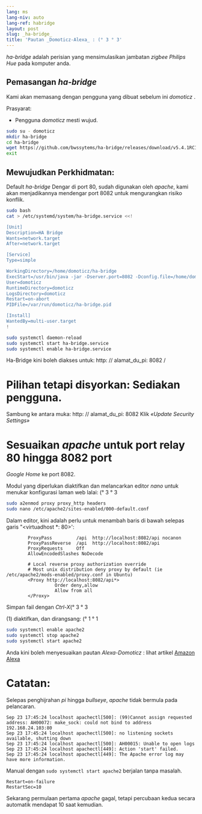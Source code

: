 ```yaml
---
lang: ms
lang-niv: auto
lang-ref: habridge
layout: post
slug: _ha-bridge_
title: 'Pautan _Domoticz-Alexa_ : (° 3 ° 3'
---
```


 _ha-bridge_ adalah perisian yang mensimulasikan jambatan _zigbee Philips Hue_ pada komputer anda.


## Pemasangan _ha-bridge_
Kami akan memasang dengan pengguna yang dibuat sebelum ini _domoticz_ .

Prasyarat:
* Pengguna _domoticz_ mesti wujud.

```bash
sudo su - domoticz
mkdir ha-bridge
cd ha-bridge
wget https://github.com/bwssytems/ha-bridge/releases/download/v5.4.1RC1/ha-bridge-5.4.1RC1.jar -O ha-bridge.jar
exit
```


## Mewujudkan Perkhidmatan:
Default _ha-bridge_ Dengar di port 80, sudah digunakan oleh _apache_, kami akan menjadikannya mendengar port 8082 untuk mengurangkan risiko konflik.

``` bash
sudo bash
cat > /etc/systemd/system/ha-bridge.service <<!

[Unit]
Description=HA Bridge
Wants=network.target
After=network.target

[Service]
Type=simple

WorkingDirectory=/home/domoticz/ha-bridge
ExecStart=/usr/bin/java -jar -Dserver.port=8082 -Dconfig.file=/home/domoticz/ha-bridge/data/habridge.config /home/domoticz/ha-bridge/ha-bridge.jar
User=domoticz
RuntimeDirectory=domoticz
LogsDirectory=domoticz
Restart=on-abort
PIDFile=/var/run/domoticz/ha-bridge.pid

[Install]
WantedBy=multi-user.target
!

sudo systemctl daemon-reload
sudo systemctl start ha-bridge.service
sudo systemctl enable ha-bridge.service
```

Ha-Bridge kini boleh diakses untuk: http: // alamat_du_pi: 8082 /

# Pilihan tetapi disyorkan: Sediakan pengguna.
Sambung ke antara muka: http: // alamat_du_pi: 8082
Klik _«Update Security Settings»_

# Sesuaikan _apache_ untuk port relay 80 hingga 8082 port
_Google Home_ ke port 8082.

Modul yang diperlukan diaktifkan dan melancarkan editor _nano_ untuk menukar konfigurasi laman web lalai: (° 3 ° 3

``` bash
sudo a2enmod proxy proxy_http headers
sudo nano /etc/apache2/sites-enabled/000-default.conf
```

Dalam editor, kini adalah perlu untuk menambah baris di bawah selepas garis "<virtuadhost *: 80>':
```
        ProxyPass         /api  http://localhost:8082/api nocanon
        ProxyPassReverse  /api  http://localhost:8082/api
        ProxyRequests     Off
        AllowEncodedSlashes NoDecode

        # Local reverse proxy authorization override
        # Most unix distribution deny proxy by default (ie /etc/apache2/mods-enabled/proxy.conf in Ubuntu)
        <Proxy http://localhost:8082/api*>
                  Order deny,allow
                  Allow from all
        </Proxy>
```
Simpan fail dengan _Ctrl-X_(° 3 ° 3

(1) diaktifkan, dan dirangsang: (° 1 ° 1

```bash
sudo systemctl enable apache2
sudo systemctl stop apache2
sudo systemctl start apache2
```

Anda kini boleh menyesuaikan pautan _Alexa-Domoticz_ : lihat artikel
[Amazon Alexa](2021-08-14-alexa.md)

# Catatan:
Selepas penghijrahan _pi_ hingga _bullseye_, _apache_ tidak bermula pada pelancaran.
```
Sep 23 17:45:24 localhost apachectl[500]: (99)Cannot assign requested address: AH00072: make_sock: could not bind to address 192.168.24.103:80
Sep 23 17:45:24 localhost apachectl[500]: no listening sockets available, shutting down
Sep 23 17:45:24 localhost apachectl[500]: AH00015: Unable to open logs
Sep 23 17:45:24 localhost apachectl[449]: Action 'start' failed.
Sep 23 17:45:24 localhost apachectl[449]: The Apache error log may have more information.
```

Manual dengan `sudo systemctl start apache2` berjalan tanpa masalah.
```
Restart=on-failure
RestartSec=10
```

Sekarang permulaan pertama _apache_ gagal, tetapi percubaan kedua secara automatik mendapat 10 saat kemudian.


